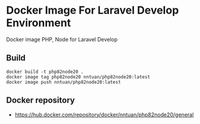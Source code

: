 # Docker Image For Laravel Develop Environment
Docker image PHP, Node for Laravel Develop

## Build
```shell
docker build -t php82node20 .
docker image tag php82node20 nntuan/php82node20:latest
docker image push nntuan/php82node20:latest
```

## Docker repository
- https://hub.docker.com/repository/docker/nntuan/php82node20/general
